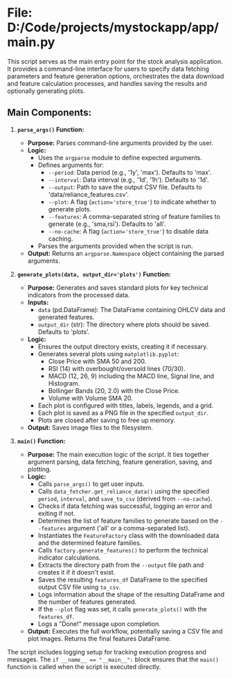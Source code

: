 # File: D:/Code/projects/mystockapp/app/main.py

This script serves as the main entry point for the stock analysis application. It provides a command-line interface for users to specify data fetching parameters and feature generation options, orchestrates the data download and feature calculation processes, and handles saving the results and optionally generating plots.

## Main Components:

1.  **`parse_args()` Function:**
    *   **Purpose:** Parses command-line arguments provided by the user.
    *   **Logic:**
        *   Uses the `argparse` module to define expected arguments.
        *   Defines arguments for:
            *   `--period`: Data period (e.g., '1y', 'max'). Defaults to 'max'.
            *   `--interval`: Data interval (e.g., '1d', '1h'). Defaults to '1d'.
            *   `--output`: Path to save the output CSV file. Defaults to 'data/reliance_features.csv'.
            *   `--plot`: A flag (`action='store_true'`) to indicate whether to generate plots.
            *   `--features`: A comma-separated string of feature families to generate (e.g., 'sma,rsi'). Defaults to 'all'.
            *   `--no-cache`: A flag (`action='store_true'`) to disable data caching.
        *   Parses the arguments provided when the script is run.
    *   **Output:** Returns an `argparse.Namespace` object containing the parsed arguments.

2.  **`generate_plots(data, output_dir='plots')` Function:**
    *   **Purpose:** Generates and saves standard plots for key technical indicators from the processed data.
    *   **Inputs:**
        *   `data` (pd.DataFrame): The DataFrame containing OHLCV data and generated features.
        *   `output_dir` (str): The directory where plots should be saved. Defaults to 'plots'.
    *   **Logic:**
        *   Ensures the output directory exists, creating it if necessary.
        *   Generates several plots using `matplotlib.pyplot`:
            *   Close Price with SMA 50 and 200.
            *   RSI (14) with overbought/oversold lines (70/30).
            *   MACD (12, 26, 9) including the MACD line, Signal line, and Histogram.
            *   Bollinger Bands (20, 2.0) with the Close Price.
            *   Volume with Volume SMA 20.
        *   Each plot is configured with titles, labels, legends, and a grid.
        *   Each plot is saved as a PNG file in the specified `output_dir`.
        *   Plots are closed after saving to free up memory.
    *   **Output:** Saves image files to the filesystem.

3.  **`main()` Function:**
    *   **Purpose:** The main execution logic of the script. It ties together argument parsing, data fetching, feature generation, saving, and plotting.
    *   **Logic:**
        *   Calls `parse_args()` to get user inputs.
        *   Calls `data_fetcher.get_reliance_data()` using the specified `period`, `interval`, and `save_to_csv` (derived from `--no-cache`).
        *   Checks if data fetching was successful, logging an error and exiting if not.
        *   Determines the list of feature families to generate based on the `--features` argument ('all' or a comma-separated list).
        *   Instantiates the `FeatureFactory` class with the downloaded data and the determined feature families.
        *   Calls `factory.generate_features()` to perform the technical indicator calculations.
        *   Extracts the directory path from the `--output` file path and creates it if it doesn't exist.
        *   Saves the resulting `features_df` DataFrame to the specified output CSV file using `to_csv`.
        *   Logs information about the shape of the resulting DataFrame and the number of features generated.
        *   If the `--plot` flag was set, it calls `generate_plots()` with the `features_df`.
        *   Logs a "Done!" message upon completion.
    *   **Output:** Executes the full workflow, potentially saving a CSV file and plot images. Returns the final features DataFrame.

The script includes logging setup for tracking execution progress and messages. The `if __name__ == "__main__":` block ensures that the `main()` function is called when the script is executed directly.
